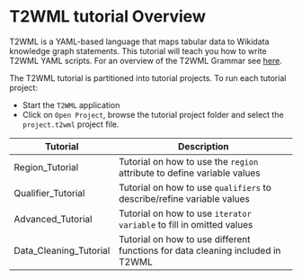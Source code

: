 # T2WML tutorial Overview

T2WML is a YAML-based language that maps tabular data to Wikidata
knowledge graph statements. This tutorial will teach you how to write
T2WML YAML scripts. For an overview of the T2WML Grammar see
[here](../docs/grammar.md).

The T2WML tutorial is partitioned into tutorial projects. To run each tutorial
project:
* Start the `T2WML` application
* Click on `Open Project`, browse the tutorial project folder and select the `project.t2wml` project file.

| Tutorial                 | Description |
|--------------------------|-------------|
| Region_Tutorial          | Tutorial on how to use the `region` attribute to define variable values |
| Qualifier_Tutorial       | Tutorial on how to use `qualifiers` to describe/refine variable values |
| Advanced_Tutorial        | Tutorial on how to use `iterator variable` to fill in omitted values |
| Data_Cleaning_Tutorial   | Tutorial on how to use different functions for data cleaning included in T2WML |
